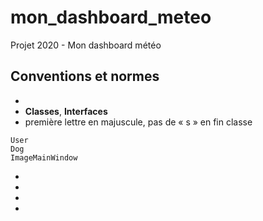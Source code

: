 # mon_dashboard_meteo
Projet 2020 - Mon dashboard météo

## Conventions et normes
-
-	**Classes**, **Interfaces**
  - première lettre en majuscule, pas de « s » en fin classe
  ```
  User
  Dog
  ImageMainWindow
  ```
-
-
-
-
